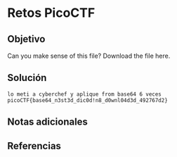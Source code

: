 # Retos PicoCTF


## Objetivo 

Can you make sense of this file?
Download the file here.
## Solución 

```
lo meti a cyberchef y aplique from base64 6 veces 
picoCTF{base64_n3st3d_dic0d!n8_d0wnl04d3d_492767d2}

```

## Notas adicionales 

## Referencias 
